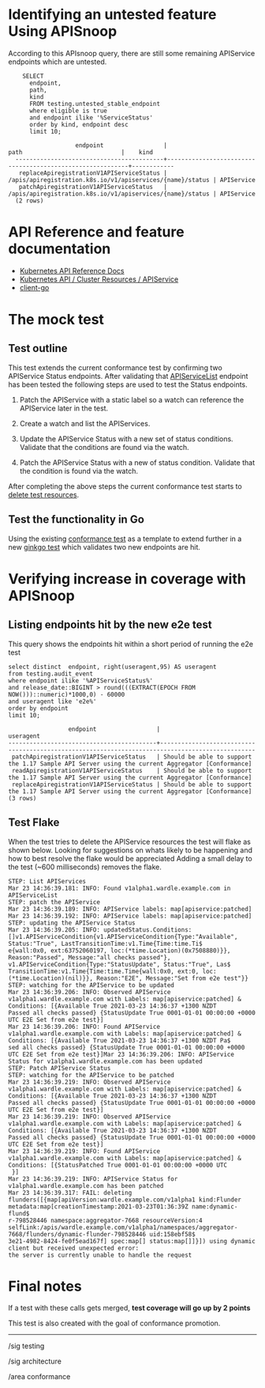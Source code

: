 # Identifying an untested feature Using APISnoop

According to this APIsnoop query, there are still some remaining APIService endpoints which are untested.

```sql-mode
    SELECT
      endpoint,
      path,
      kind
      FROM testing.untested_stable_endpoint
      where eligible is true
      and endpoint ilike '%ServiceStatus'
      order by kind, endpoint desc
      limit 10;
```

```example
                   endpoint                 |                           path                            |    kind
  ------------------------------------------+-----------------------------------------------------------+------------
   replaceApiregistrationV1APIServiceStatus | /apis/apiregistration.k8s.io/v1/apiservices/{name}/status | APIService
   patchApiregistrationV1APIServiceStatus   | /apis/apiregistration.k8s.io/v1/apiservices/{name}/status | APIService
  (2 rows)

```


# API Reference and feature documentation

-   [Kubernetes API Reference Docs](https://kubernetes.io/docs/reference/kubernetes-api/)
-   [Kubernetes API / Cluster Resources / APIService](https://kubernetes.io/docs/reference/kubernetes-api/cluster-resources/api-service-v1/)
-   [client-go](https://github.com/kubernetes/client-go/blob/master/kubernetes/typed)


# The mock test


## Test outline

This test extends the current conformance test by confirming two APIService Status endpoints. After validating that [APIServiceList](https://github.com/kubernetes/kubernetes/blob/master/test/e2e/apimachinery/aggregator.go#L518-L537) endpoint has been tested the following steps are used to test the Status endpoints.

1.  Patch the APIService with a static label so a watch can reference the APIService later in the test.

2.  Create a watch and list the APIServices.

3.  Update the APIService Status with a new set of status conditions. Validate that the conditions are found via the watch.

4.  Patch the APIService Status with a new of status condition. Validate that the condition is found via the watch.

After completing the above steps the current conformance test starts to [delete test resources](https://github.com/kubernetes/kubernetes/blob/f8e55fe974331dcc528c2f2ac863bb72fd06b999/test/e2e/apimachinery/aggregator.go#L539-L541).


## Test the functionality in Go

Using the existing [conformance test](https://github.com/kubernetes/kubernetes/blob/f8e55fe974331dcc528c2f2ac863bb72fd06b999/test/e2e/apimachinery/aggregator.go#L539-L541) as a template to extend further in a new [ginkgo test](https://github.com/ii/kubernetes/blob/apiservice-status-endpoints/test/e2e/apimachinery/aggregator.go#L546-L670) which validates two new endpoints are hit.


# Verifying increase in coverage with APISnoop


## Listing endpoints hit by the new e2e test

This query shows the endpoints hit within a short period of running the e2e test

```sql-mode
select distinct  endpoint, right(useragent,95) AS useragent
from testing.audit_event
where endpoint ilike '%APIServiceStatus%'
and release_date::BIGINT > round(((EXTRACT(EPOCH FROM NOW()))::numeric)*1000,0) - 60000
and useragent like 'e2e%'
order by endpoint
limit 10;
```

```example
                 endpoint                 |                                            useragent
------------------------------------------+-------------------------------------------------------------------------------------------------
 patchApiregistrationV1APIServiceStatus   | Should be able to support the 1.17 Sample API Server using the current Aggregator [Conformance]
 readApiregistrationV1APIServiceStatus    | Should be able to support the 1.17 Sample API Server using the current Aggregator [Conformance]
 replaceApiregistrationV1APIServiceStatus | Should be able to support the 1.17 Sample API Server using the current Aggregator [Conformance]
(3 rows)

```


## Test Flake

When the test tries to delete the APIService resources the test will flake as shown below. Looking for suggestions on whats likely to be happening and how to best resolve the flake would be appreciated Adding a small delay to the test (~600 milliseconds) removes the flake.

    STEP: List APIServices
    Mar 23 14:36:39.181: INFO: Found v1alpha1.wardle.example.com in APIServiceList
    STEP: patch the APIService
    Mar 23 14:36:39.189: INFO: APIService labels: map[apiservice:patched]
    Mar 23 14:36:39.192: INFO: APIService labels: map[apiservice:patched]
    STEP: updating the APIService Status
    Mar 23 14:36:39.205: INFO: updatedStatus.Conditions: []v1.APIServiceCondition{v1.APIServiceCondition{Type:"Available", Status:"True", LastTransitionTime:v1.Time{Time:time.Ti$
    e{wall:0x0, ext:63752060197, loc:(*time.Location)(0x7508880)}}, Reason:"Passed", Message:"all checks passed"}, v1.APIServiceCondition{Type:"StatusUpdate", Status:"True", Las$
    TransitionTime:v1.Time{Time:time.Time{wall:0x0, ext:0, loc:(*time.Location)(nil)}}, Reason:"E2E", Message:"Set from e2e test"}}
    STEP: watching for the APIService to be updated
    Mar 23 14:36:39.206: INFO: Observed APIService v1alpha1.wardle.example.com with Labels: map[apiservice:patched] & Conditions: [{Available True 2021-03-23 14:36:37 +1300 NZDT
    Passed all checks passed} {StatusUpdate True 0001-01-01 00:00:00 +0000 UTC E2E Set from e2e test}]
    Mar 23 14:36:39.206: INFO: Found APIService v1alpha1.wardle.example.com with Labels: map[apiservice:patched] & Conditions: [{Available True 2021-03-23 14:36:37 +1300 NZDT Pa$
    sed all checks passed} {StatusUpdate True 0001-01-01 00:00:00 +0000 UTC E2E Set from e2e test}]Mar 23 14:36:39.206: INFO: APIService Status for v1alpha1.wardle.example.com has been updated
    STEP: Patch APIService Status
    STEP: watching for the APIService to be patched
    Mar 23 14:36:39.219: INFO: Observed APIService v1alpha1.wardle.example.com with Labels: map[apiservice:patched] & Conditions: [{Available True 2021-03-23 14:36:37 +1300 NZDT
    Passed all checks passed} {StatusUpdate True 0001-01-01 00:00:00 +0000 UTC E2E Set from e2e test}]
    Mar 23 14:36:39.219: INFO: Observed APIService v1alpha1.wardle.example.com with Labels: map[apiservice:patched] & Conditions: [{Available True 2021-03-23 14:36:37 +1300 NZDT
    Passed all checks passed} {StatusUpdate True 0001-01-01 00:00:00 +0000 UTC E2E Set from e2e test}]
    Mar 23 14:36:39.219: INFO: Found APIService v1alpha1.wardle.example.com with Labels: map[apiservice:patched] & Conditions: [{StatusPatched True 0001-01-01 00:00:00 +0000 UTC
     }]
    Mar 23 14:36:39.219: INFO: APIService Status for v1alpha1.wardle.example.com has been patched
    Mar 23 14:36:39.317: FAIL: deleting flunders([{map[apiVersion:wardle.example.com/v1alpha1 kind:Flunder metadata:map[creationTimestamp:2021-03-23T01:36:39Z name:dynamic-flund$
    r-798528446 namespace:aggregator-7668 resourceVersion:4 selfLink:/apis/wardle.example.com/v1alpha1/namespaces/aggregator-7668/flunders/dynamic-flunder-798528446 uid:158ebf58$
    3e21-4982-8424-fe0f5ead167f] spec:map[] status:map[]]}]) using dynamic client but received unexpected error:
    the server is currently unable to handle the request


# Final notes

If a test with these calls gets merged, **test coverage will go up by 2 points**

This test is also created with the goal of conformance promotion.

---

/sig testing

/sig architecture

/area conformance
